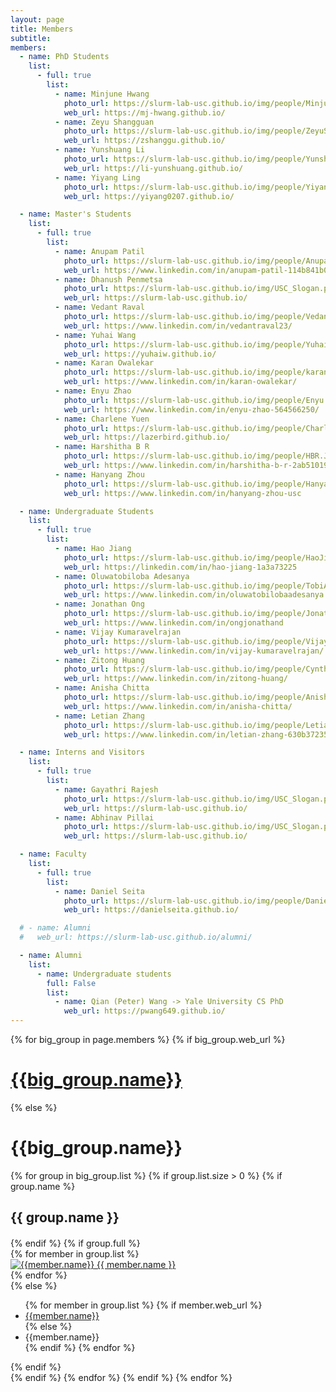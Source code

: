 ```yaml
---
layout: page
title: Members
subtitle:
members:
  - name: PhD Students
    list:
      - full: true
        list:
          - name: Minjune Hwang
            photo_url: https://slurm-lab-usc.github.io/img/people/MinjuneHwang.png
            web_url: https://mj-hwang.github.io/
          - name: Zeyu Shangguan
            photo_url: https://slurm-lab-usc.github.io/img/people/ZeyuShangguan.jpeg
            web_url: https://zshanggu.github.io/
          - name: Yunshuang Li
            photo_url: https://slurm-lab-usc.github.io/img/people/Yunshuang.jpeg
            web_url: https://li-yunshuang.github.io/
          - name: Yiyang Ling
            photo_url: https://slurm-lab-usc.github.io/img/people/Yiyang.jpg
            web_url: https://yiyang0207.github.io/

  - name: Master's Students
    list:
      - full: true
        list:
          - name: Anupam Patil
            photo_url: https://slurm-lab-usc.github.io/img/people/AnupamPatil.jpeg
            web_url: https://www.linkedin.com/in/anupam-patil-114b841b0/
          - name: Dhanush Penmetsa
            photo_url: https://slurm-lab-usc.github.io/img/USC_Slogan.png
            web_url: https://slurm-lab-usc.github.io/
          - name: Vedant Raval
            photo_url: https://slurm-lab-usc.github.io/img/people/VedantRaval.jpeg
            web_url: https://www.linkedin.com/in/vedantraval23/
          - name: Yuhai Wang
            photo_url: https://slurm-lab-usc.github.io/img/people/Yuhai.jpg
            web_url: https://yuhaiw.github.io/
          - name: Karan Owalekar
            photo_url: https://slurm-lab-usc.github.io/img/people/karanOwalekar.jpg
            web_url: https://www.linkedin.com/in/karan-owalekar/
          - name: Enyu Zhao
            photo_url: https://slurm-lab-usc.github.io/img/people/Enyu.jpeg
            web_url: https://www.linkedin.com/in/enyu-zhao-564566250/
          - name: Charlene Yuen
            photo_url: https://slurm-lab-usc.github.io/img/people/Charlene.jpg
            web_url: https://lazerbird.github.io/
          - name: Harshitha B R
            photo_url: https://slurm-lab-usc.github.io/img/people/HBR.JPG
            web_url: https://www.linkedin.com/in/harshitha-b-r-2ab510190/
          - name: Hanyang Zhou
            photo_url: https://slurm-lab-usc.github.io/img/people/HanyangZHOU.png
            web_url: https://www.linkedin.com/in/hanyang-zhou-usc

  - name: Undergraduate Students
    list:
      - full: true
        list:
          - name: Hao Jiang
            photo_url: https://slurm-lab-usc.github.io/img/people/HaoJiang.jpg
            web_url: https://linkedin.com/in/hao-jiang-1a3a73225
          - name: Oluwatobiloba Adesanya
            photo_url: https://slurm-lab-usc.github.io/img/people/TobiAdesanya.jpeg
            web_url: https://www.linkedin.com/in/oluwatobilobaadesanya
          - name: Jonathan Ong
            photo_url: https://slurm-lab-usc.github.io/img/people/JonathanOng.jpg
            web_url: https://www.linkedin.com/in/ongjonathand
          - name: Vijay Kumaravelrajan
            photo_url: https://slurm-lab-usc.github.io/img/people/VijayKumaravelrajan.jpg
            web_url: https://www.linkedin.com/in/vijay-kumaravelrajan/
          - name: Zitong Huang
            photo_url: https://slurm-lab-usc.github.io/img/people/Cynthia.jpeg
            web_url: https://www.linkedin.com/in/zitong-huang/
          - name: Anisha Chitta
            photo_url: https://slurm-lab-usc.github.io/img/people/AnishaChitta.jpeg
            web_url: https://www.linkedin.com/in/anisha-chitta/
          - name: Letian Zhang
            photo_url: https://slurm-lab-usc.github.io/img/people/LetianZhang.jpeg
            web_url: https://www.linkedin.com/in/letian-zhang-630b37235/

  - name: Interns and Visitors
    list:
      - full: true
        list:
          - name: Gayathri Rajesh
            photo_url: https://slurm-lab-usc.github.io/img/USC_Slogan.png
            web_url: https://slurm-lab-usc.github.io/
          - name: Abhinav Pillai
            photo_url: https://slurm-lab-usc.github.io/img/USC_Slogan.png
            web_url: https://slurm-lab-usc.github.io/

  - name: Faculty
    list:
      - full: true
        list:
          - name: Daniel Seita
            photo_url: https://slurm-lab-usc.github.io/img/people/Daniel_2023_square.png
            web_url: https://danielseita.github.io/

  # - name: Alumni
  #   web_url: https://slurm-lab-usc.github.io/alumni/

  - name: Alumni
    list:
      - name: Undergraduate students
        full: False
        list:
          - name: Qian (Peter) Wang -> Yale University CS PhD
            web_url: https://pwang649.github.io/
---
```


<div class="row">
  {% for big_group in page.members %}
    {% if big_group.web_url %}
      <h1> <a href="{{big_group.web_url}}"> {{big_group.name}} </a> </h1>
    {% else %}
      <h1> {{big_group.name}} </h1>
      {% for group in big_group.list %}
        {% if group.list.size > 0 %}
          {% if group.name %}
            <h2 style="text-align: left; margin-bottom: 20px;"> {{ group.name }} </h2>
          {% endif %}
          {% if group.full %}
          <div class="row member-row">
            {% for member in group.list %}
              <div class="col-xl-3 col-lg-3 col-md-3 text-center col-sm-6 col-xs-6 member-col">
                <a target="_blank" href="{{ member.web_url }}">
                  <img class="img-responsive" src="{{ member.photo_url }}" alt="{{member.name}}">
                </a>
                <a target="_blank" href="{{ member.web_url }}">
                  {{ member.name }}
                </a>
              </div>
            {% endfor %}
          </div>
          {% else %}
            <ul>
              {% for member in group.list %}
                {% if member.web_url %}
                  <li><a href="{{member.web_url}}"> {{member.name}} </a></li>
                {% else %}
                  <li><a> {{member.name}} </a></li>
                {% endif %}
              {% endfor %}
            </ul>
          {% endif %}
        <br>
        {% endif %}
      {% endfor %}
    {% endif %}
  {% endfor %}
</div>
